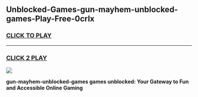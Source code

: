
## Unblocked-Games-gun-mayhem-unblocked-games-Play-Free-0crlx
<h3>
<a href="https://premium76.site?title=gun-mayhem-unblocked-games&ref=22A">CLICK TO PLAY</a></h3>
<hr>

<h3>
<a href="https://premium76.site?title=gun-mayhem-unblocked-games&ref=22A">CLICK 2 PLAY</a>
  
</h3>

<a href="https://premium76.site?title=gun-mayhem-unblocked-games&ref=22A"><img src="https://clearcache.store/games.png"></a>


**gun-mayhem-unblocked-games games unblocked: Your Gateway to Fun and Accessible Online Gaming**
